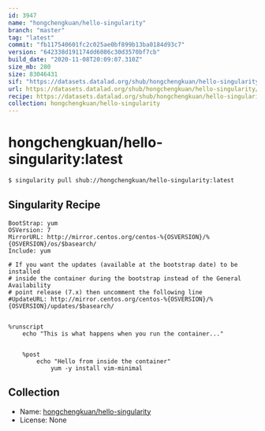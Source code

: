 ```yaml
---
id: 3947
name: "hongchengkuan/hello-singularity"
branch: "master"
tag: "latest"
commit: "fb117540601fc2c025ae0bf899b13ba0184d93c7"
version: "642338d191174dd6086c30d3570bf7cb"
build_date: "2020-11-08T20:09:07.310Z"
size_mb: 280
size: 83046431
sif: "https://datasets.datalad.org/shub/hongchengkuan/hello-singularity/latest/2020-11-08-fb117540-642338d1/642338d191174dd6086c30d3570bf7cb.simg"
url: https://datasets.datalad.org/shub/hongchengkuan/hello-singularity/latest/2020-11-08-fb117540-642338d1/
recipe: https://datasets.datalad.org/shub/hongchengkuan/hello-singularity/latest/2020-11-08-fb117540-642338d1/Singularity
collection: hongchengkuan/hello-singularity
---
```


# hongchengkuan/hello-singularity:latest

```bash
$ singularity pull shub://hongchengkuan/hello-singularity:latest
```

## Singularity Recipe

```singularity
BootStrap: yum
OSVersion: 7
MirrorURL: http://mirror.centos.org/centos-%{OSVERSION}/%{OSVERSION}/os/$basearch/
Include: yum

# If you want the updates (available at the bootstrap date) to be installed
# inside the container during the bootstrap instead of the General Availability
# point release (7.x) then uncomment the following line
#UpdateURL: http://mirror.centos.org/centos-%{OSVERSION}/%{OSVERSION}/updates/$basearch/


%runscript
    echo "This is what happens when you run the container..."


    %post
        echo "Hello from inside the container"
            yum -y install vim-minimal
```

## Collection

 - Name: [hongchengkuan/hello-singularity](https://github.com/hongchengkuan/hello-singularity)
 - License: None

